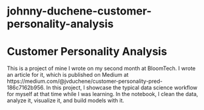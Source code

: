 # johnny-duchene-customer-personality-analysis
<h1>Customer Personality Analysis</h1>
<p>This is a project of mine I wrote on my second month at BloomTech. I wrote an article for it, which is published on
  Medium at https://medium.com/@jvduchene/customer-personality-pred-186c7162b956. In this project, I showcase the
  typical data science workflow for myself at that time while I was learning. In the notebook, I clean the data,
  analyze it, visualize it, and build models with it.<p>
